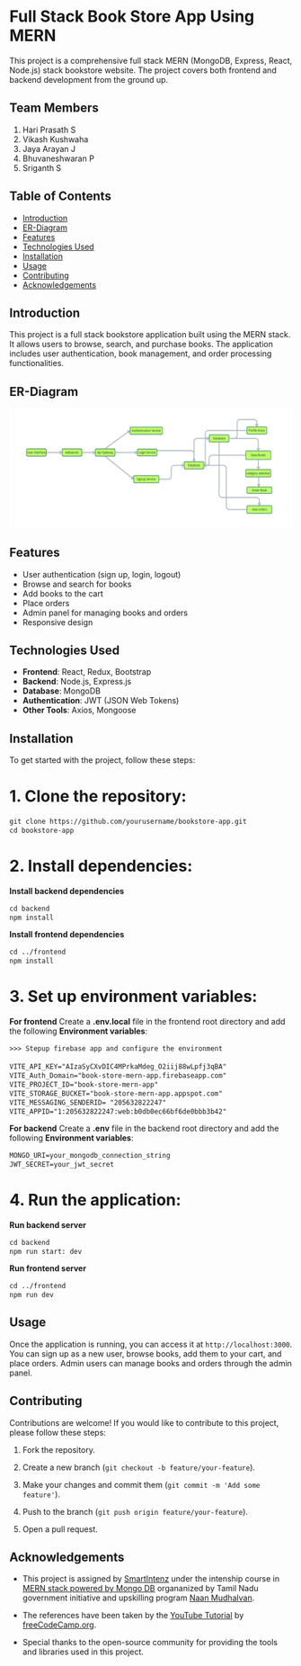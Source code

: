 # Full Stack Book Store App Using MERN

This project is a comprehensive full stack MERN (MongoDB, Express, React, Node.js) stack bookstore website. The project covers both frontend and backend development from the ground up.

## Team Members
1. Hari Prasath S
2. Vikash Kushwaha
3. Jaya Arayan J
4. Bhuvaneshwaran P
5. Sriganth S

## Table of Contents
- [Introduction](#introduction)
- [ER-Diagram](#ER-Diagram)
- [Features](#features)
- [Technologies Used](#technologies-used)
- [Installation](#installation)
- [Usage](#usage)
- [Contributing](#contributing)
- [Acknowledgements](#acknowledgements)

## Introduction
This project is a full stack bookstore application built using the MERN stack. It allows users to browse, search, and purchase books. The application includes user authentication, book management, and order processing functionalities.

## ER-Diagram

![ER-Diagram](ER-Model_MERN-Project.png)

## Features
- User authentication (sign up, login, logout)
- Browse and search for books
- Add books to the cart
- Place orders
- Admin panel for managing books and orders
- Responsive design

## Technologies Used
- **Frontend**: React, Redux, Bootstrap
- **Backend**: Node.js, Express.js
- **Database**: MongoDB
- **Authentication**: JWT (JSON Web Tokens)
- **Other Tools**: Axios, Mongoose

## Installation
To get started with the project, follow these steps:

# 1. **Clone the repository**:
   ```
   git clone https://github.com/yourusername/bookstore-app.git
   cd bookstore-app
   ```
# 2. **Install dependencies**:
**Install backend dependencies**
   ```
   cd backend
   npm install
   ```
**Install frontend dependencies**
   ```
   cd ../frontend
   npm install
   ```
# 3. **Set up environment variables:** 

**For frontend**
Create a **.env.local** file in the frontend root directory and add the following **Environment variables**:
   ```
   >>> Stepup firebase app and configure the environment

   VITE_API_KEY="AIzaSyCXvDIC4MPrkaMdeg_O2iij88wLpfj3qBA"
   VITE_Auth_Domain="book-store-mern-app.firebaseapp.com"
   VITE_PROJECT_ID="book-store-mern-app"
   VITE_STORAGE_BUCKET="book-store-mern-app.appspot.com"
   VITE_MESSAGING_SENDERID= "205632822247"
   VITE_APPID="1:205632822247:web:b0db0ec66bf6de0bbb3b42"
   ```
**For backend**
Create a **.env** file in the backend root directory and add the following **Environment variables**:

   ```
   MONGO_URI=your_mongodb_connection_string
   JWT_SECRET=your_jwt_secret
   ```
   
# 4. **Run the application:**

**Run backend server**
   ```
   cd backend
   npm run start: dev
   ```
**Run frontend server**
   ```
   cd ../frontend
   npm run dev
   ```
## Usage
Once the application is running, you can access it at ```http://localhost:3000```. You can sign up as a new user, browse books, add them to your cart, and place orders. Admin users can manage books and orders through the admin panel.

## Contributing
Contributions are welcome! If you would like to contribute to this project, please follow these steps:

1. Fork the repository.

2. Create a new branch (```git checkout -b feature/your-feature```).

3. Make your changes and commit them (```git commit -m 'Add some feature'```).

4. Push to the branch (```git push origin feature/your-feature```).

5. Open a pull request.

## Acknowledgements
- This project is assigned by [SmartIntenz](#smartinternz.com) under the intenship course in [MERN stack powered by Mongo DB](#) organanized by Tamil Nadu government initiative and upskilling program [Naan Mudhalvan](#www.naanmudhalvan.tn.gov.in).

- The references have been taken by the [YouTube Tutorial](#freeCodeCamp.org) by [freeCodeCamp.org](#freeCodeCamp.org).

- Special thanks to the open-source community for providing the tools and libraries used in this project.
